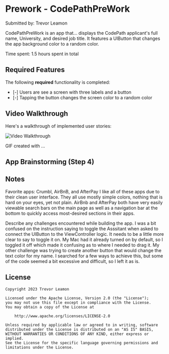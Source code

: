# Prework - CodePathPreWork

Submitted by: Trevor Leamon

CodePathPreWork is an app that... displays the CodePath applicant's full name, University, and desired job title. It
features a UIButton that changes the app background color to a random color. 

Time spent: 1.5 hours spent in total

## Required Features

The following **required** functionality is completed:

- [-] Users are see a screen with three labels and a button
- [-] Tapping the button changes the screen color to a random color
 
## Video Walkthrough

Here's a walkthrough of implemented user stories:

<img src='http://i.imgur.com/link/to/your/gif/file.gif' title='Video Walkthrough' width='' alt='Video Walkthrough' />

<!-- Replace this with whatever GIF tool you used! -->
GIF created with ...  
<!-- Recommended tools:
[Kap](https://getkap.co/) for macOS
[ScreenToGif](https://www.screentogif.com/) for Windows
[peek](https://github.com/phw/peek) for Linux. -->

## App Brainstorming (Step 4)

## Notes

Favorite apps: Crumbl, AirBnB, and AfterPay
I like all of these apps due to their clean user interface. They all use mostly simple colors, nothing that is
hard on your eyes, yet not plain. AirBnb and AfterPay both have very easily viewable search bars on the main page
as well as a navigation bar at the bottom to quickly access most-desired sections in their apps. 

Describe any challenges encountered while building the app.
I was a bit confused on the instruction saying to toggle the Asssitant when asked to connect the 
UIButton to the ViewController logic. It needs to be a little more clear to say to toggle it on. My Mac
had it already turned on by default, so I toggled it off which made it confusing as to where I needed to drag it.
My other challenge was trying to create another button that would change the text color for my name. I searched for 
a few ways to achieve this, but some of the code seemed a bit excessive and difficult, so I left it as is. 

## License

    Copyright 2023 Trevor Leamon

    Licensed under the Apache License, Version 2.0 (the "License");
    you may not use this file except in compliance with the License.
    You may obtain a copy of the License at

        http://www.apache.org/licenses/LICENSE-2.0

    Unless required by applicable law or agreed to in writing, software
    distributed under the License is distributed on an "AS IS" BASIS,
    WITHOUT WARRANTIES OR CONDITIONS OF ANY KIND, either express or implied.
    See the License for the specific language governing permissions and
    limitations under the License.
